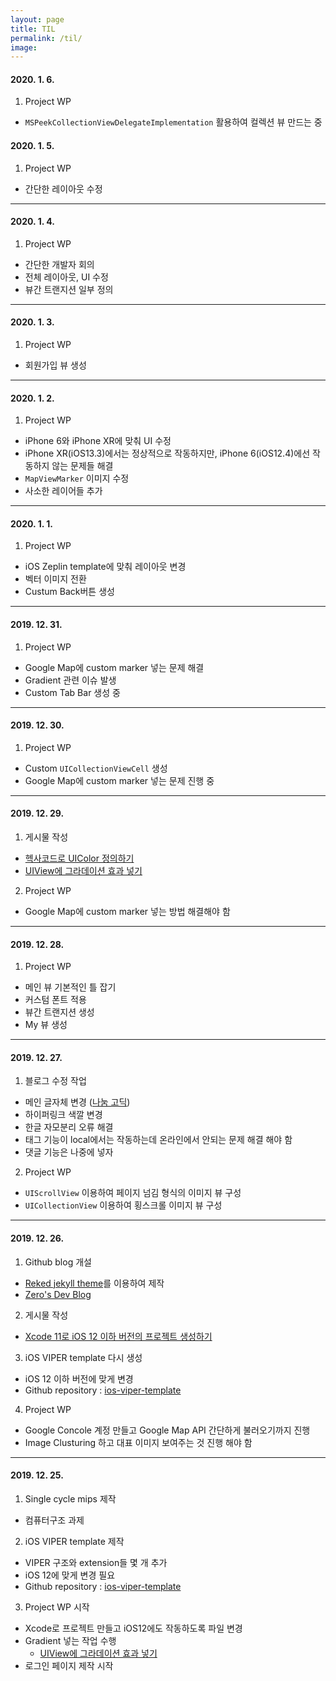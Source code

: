 ```yaml
---
layout: page
title: TIL
permalink: /til/
image: 
---
```


#### 2020. 1. 6.

1. Project WP
* `MSPeekCollectionViewDelegateImplementation` 활용하여 컬렉션 뷰 만드는 중

#### 2020. 1. 5.

1. Project WP
* 간단한 레이아웃 수정

***

#### 2020. 1. 4.

1. Project WP
* 간단한 개발자 회의
* 전체 레이아웃, UI 수정
* 뷰간 트랜지션 일부 정의

***

#### 2020. 1. 3.

1. Project WP
* 회원가입 뷰 생성

***

#### 2020. 1. 2.

1. Project WP
* iPhone 6와 iPhone XR에 맞춰 UI 수정
* iPhone XR(iOS13.3)에서는 정상적으로 작동하지만, iPhone 6(iOS12.4)에선 작동하지 않는 문제들 해결
* `MapViewMarker` 이미지 수정
* 사소한 레이어들 추가

***

#### 2020. 1. 1.

1. Project WP
* iOS Zeplin template에 맞춰 레이아웃 변경
* 벡터 이미지 전환
* Custum Back버튼 생성

***

#### 2019. 12. 31.

1. Project WP
* Google Map에 custom marker 넣는 문제 해결
* Gradient 관련 이슈 발생
* Custom Tab Bar 생성 중

***

#### 2019. 12. 30.

1. Project WP
* Custom `UICollectionViewCell` 생성
* Google Map에 custom marker 넣는 문제 진행 중

***

#### 2019. 12. 29.

1. 게시물 작성
* [헥사코드로 UIColor 정의하기]({{site.baseurl}}/2019/12/29/헥사코드로-UIColor-정의하기)
* [UIView에 그라데이션 효과 넣기]({{site.baseurl}}/2019/12/29/UIView에-그라데이션-효과-넣기)

2. Project WP
* Google Map에 custom marker 넣는 방법 해결해야 함

***

#### 2019. 12. 28.

1. Project WP
* 메인 뷰 기본적인 틀 잡기
* 커스텀 폰트 적용
* 뷰간 트랜지션 생성
* My 뷰 생성

***

#### 2019. 12. 27.

1. 블로그 수정 작업
* 메인 글자체 변경 ([나눔 고딕](https://hangeul.naver.com/2017/nanum))
* 하이퍼링크 색깔 변경
* 한글 자모분리 오류 해결
* 태그 기능이 local에서는 작동하는데 온라인에서 안되는 문제 해결 해야 함
* 댓글 기능은 나중에 넣자

2. Project WP
* `UIScrollView` 이용하여 페이지 넘김 형식의 이미지 뷰 구성
* `UICollectionView` 이용하여 횡스크롤 이미지 뷰 구성

***

#### 2019. 12. 26.

1. Github blog 개설
* [Reked jekyll theme](https://github.com/artemsheludko/reked)를 이용하여 제작
* [Zero's Dev Blog]({{site.baseurl}}/)

2. 게시물 작성
* [Xcode 11로 iOS 12 이하 버전의 프로젝트 생성하기]({{site.baseurl}}/2019/12/26/Xcode-11로-iOS-12-이하-버전의-프로젝트-생성하기)

3. iOS VIPER template 다시 생성
* iOS 12 이하 버전에 맞게 변경
* Github repository : [ios-viper-template](https://github.com/yoon1318/ios-viper-template)

4. Project WP
* Google Concole 계정 만들고 Google Map API 간단하게 불러오기까지 진행
* Image Clusturing 하고 대표 이미지 보여주는 것 진행 해야 함

***

#### 2019. 12. 25.

1. Single cycle mips 제작
* 컴퓨터구조 과제

2. iOS VIPER template 제작
* VIPER 구조와 extension들 몇 개 추가
* iOS 12에 맞게 변경 필요
* Github repository : [ios-viper-template](https://github.com/yoon1318/ios-viper-template)

3. Project WP 시작
* Xcode로 프로젝트 만들고 iOS12에도 작동하도록 파일 변경
* Gradient 넣는 작업 수행
    * [UIView에 그라데이션 효과 넣기]({{site.baseurl}}/2019/12/29/UIView에-그라데이션-효과-넣기)
* 로그인 페이지 제작 시작
